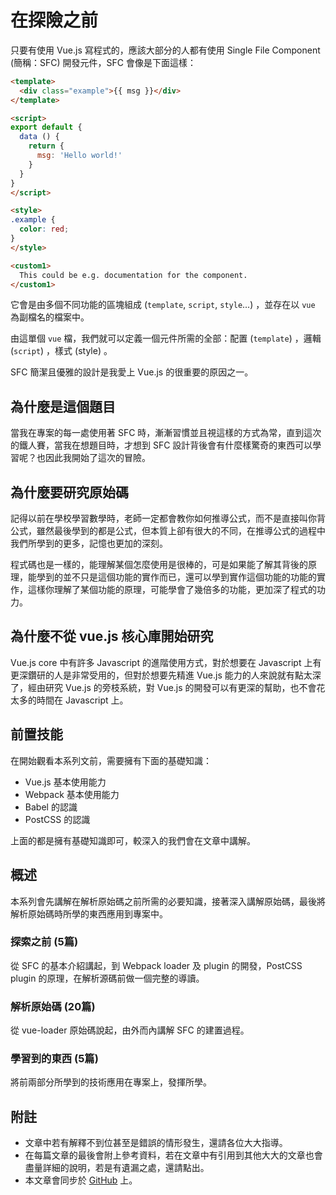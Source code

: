# 在探險之前

只要有使用 Vue.js 寫程式的，應該大部分的人都有使用 Single File Component (簡稱：SFC) 開發元件，SFC 會像是下面這樣：

```html
<template>
  <div class="example">{{ msg }}</div>
</template>

<script>
export default {
  data () {
    return {
      msg: 'Hello world!'
    }
  }
}
</script>

<style>
.example {
  color: red;
}
</style>

<custom1>
  This could be e.g. documentation for the component.
</custom1>
```

它會是由多個不同功能的區塊組成 (`template`, `script`, `style`...) ，並存在以 `vue` 為副檔名的檔案中。

由這單個 `vue` 檔，我們就可以定義一個元件所需的全部：配置 (`template`) ，邏輯 (`script`) ，樣式 (style) 。

SFC 簡潔且優雅的設計是我愛上 Vue.js 的很重要的原因之一。

## 為什麼是這個題目

當我在專案的每一處使用著 SFC 時，漸漸習慣並且視這樣的方式為常，直到這次的鐵人賽，當我在想題目時，才想到 SFC 設計背後會有什麼樣驚奇的東西可以學習呢？也因此我開始了這次的冒險。

## 為什麼要研究原始碼

記得以前在學校學習數學時，老師一定都會教你如何推導公式，而不是直接叫你背公式，雖然最後學到的都是公式，但本質上卻有很大的不同，在推導公式的過程中我們所學到的更多，記憶也更加的深刻。

程式碼也是一樣的，能理解某個怎麼使用是很棒的，可是如果能了解其背後的原理，能學到的並不只是這個功能的實作而已，還可以學到實作這個功能的功能的實作，這樣你理解了某個功能的原理，可能學會了幾倍多的功能，更加深了程式的功力。

## 為什麼不從 vue.js 核心庫開始研究

Vue.js core 中有許多 Javascript 的進階使用方式，對於想要在 Javascript 上有更深鑽研的人是非常受用的，但對於想要先精進 Vue.js 能力的人來說就有點太深了，經由研究 Vue.js 的旁枝系統，對 Vue.js 的開發可以有更深的幫助，也不會花太多的時間在 Javascript 上。

## 前置技能

在開始觀看本系列文前，需要擁有下面的基礎知識：

* Vue.js 基本使用能力
* Webpack 基本使用能力
* Babel 的認識
* PostCSS 的認識

上面的都是擁有基礎知識即可，較深入的我們會在文章中講解。

## 概述

本系列會先講解在解析原始碼之前所需的必要知識，接著深入講解原始碼，最後將解析原始碼時所學的東西應用到專案中。

### 探索之前 (5篇)

從 SFC 的基本介紹講起，到 Webpack loader 及 plugin 的開發，PostCSS plugin 的原理，在解析源碼前做一個完整的導讀。

### 解析原始碼 (20篇)

從 vue-loader 原始碼說起，由外而內講解 SFC 的建置過程。

### 學習到的東西 (5篇)

將前兩部分所學到的技術應用在專案上，發揮所學。

## 附註

* 文章中若有解釋不到位甚至是錯誤的情形發生，還請各位大大指導。
* 在每篇文章的最後會附上參考資料，若在文章中有引用到其他大大的文章也會盡量詳細的說明，若是有遺漏之處，還請點出。
* 本文章會同步於 [GitHub](https://github.com/peterhpchen/vue-dungeon) 上。
